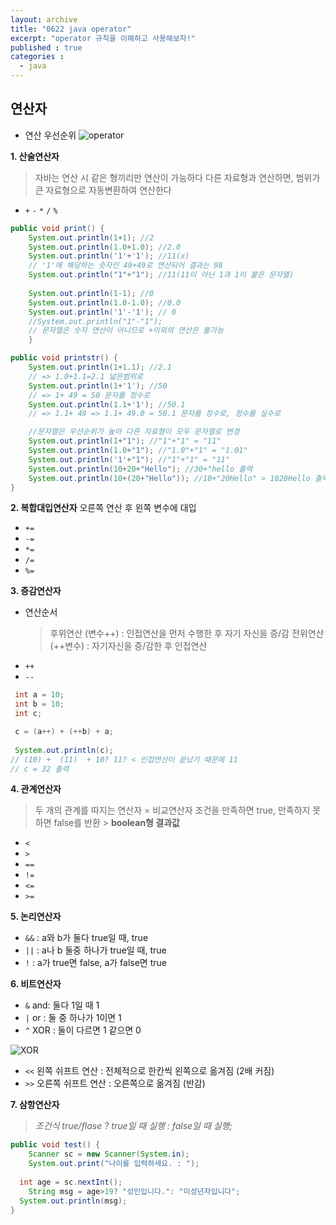```yaml
---
layout: archive
title: "0622 java operator"
excerpt: "operator 규칙을 이해하고 사용해보자!"
published : true
categories :
  - java
---
```




## 연산자

- 연산 우선순위
![operator](https://user-images.githubusercontent.com/107900148/175861748-8f91d4c2-4806-4ddd-b7f5-eab5ed14f405.jpg)

**1. 산술연산자**
> 자바는 연산 시 같은 형끼리만 연산이 가능하다
> 다른 자료형과 연산하면, 범위가 큰 자료형으로 자동변환하여 연산한다
 
- `+`  `-`  `*`  `/`  `%`

```java
public void print() {
	System.out.println(1+1); //2
	System.out.println(1.0+1.0); //2.0
	System.out.println('1'+'1'); //11(x)
	// '1'에 해당하는 숫자인 49+49로 연산되어 결과는 98
	System.out.println("1"+"1"); //11(11이 아닌 1과 1이 붙은 문자열)
		
	System.out.println(1-1); //0
	System.out.println(1.0-1.0); //0.0
	System.out.println('1'-'1'); // 0
	//System.out.println("1"-"1");
	// 문자열은 숫자 연산이 아니므로 +이외의 연산은 불가능	
	}
```



```java
public void printstr() {
	System.out.println(1+1.1); //2.1
	// => 1.0+1.1=2.1 넓은범위로
	System.out.println(1+'1'); //50
	// => 1+ 49 = 50 문자를 정수로
	System.out.println(1.1+'1'); //50.1
	// => 1.1+ 49 => 1.1+ 49.0 = 50.1 문자를 정수로, 정수를 실수로

	//문자열은 우선순위가 높아 다른 자료형이 모두 문자열로 변경 
	System.out.println(1+"1"); //"1"+"1" = "11"
	System.out.println(1.0+"1"); //"1.0"+"1" = "1.01"
	System.out.println('1'+"1"); //"1"+"1" = "11"
	System.out.println(10+20+"Hello"); //30+"hello 출력
	System.out.println(10+(20+"Hello")); //10+"20Hello" > 1020Hello 출력
}
```



**2. 복합대입연산자**
오른쪽 연산 후 왼쪽 변수에 대입
- `+=`
- `-=`
- `*=`
- `/=`
- `%=`


**3. 증감연산자**
- 연산순서
  > 후위연산 (변수++) : 인접연산을 먼저 수행한 후 자기 자신을 증/감
  > 전위연산 (++변수) : 자기자신을 증/감한 후 인접연산
- `++`
- `--`


```java
 int a = 10;
 int b = 10;
 int c;

 c = (a++) + (++b) + a;
 
 System.out.println(c);
// (10) +  (11)  + 10? 11? < 인접연산이 끝났기 때문에 11
// c = 32 출력
```

 
 
 
  
**4. 관계연산자**

> 두 개의 관계를 따지는 연산자 = 비교연산자
> 조건을 만족하면 true, 만족하지 못하면 false를 반환 > **boolean형 결과값**

- `<`
- `>`
- `==`
- `!=`
- `<=`
- `>=`

 

**5. 논리연산자**

- `&&` : a와 b가 둘다 true일 때, true
- `||` : a나 b 둘중 하나가 true일 때, true
- `!` : a가 true면 false, a가 false면 true
 


**6. 비트연산자**

- `&` and: 둘다 1일 때 1
- `|` or : 둘 중 하나가 1이면 1
- `^` XOR : 둘이 다르면 1 같으면 0

![XOR](https://user-images.githubusercontent.com/107900148/175861260-7cae2752-e48b-47de-b7fe-01f402144c64.PNG)

- `<<` 왼쪽 쉬프트 연산 : 전체적으로 한칸씩 왼쪽으로 옮겨짐 (2배 커짐)
- `>>` 오른쪽 쉬프트 연산 : 오른쪽으로 옮겨짐 (반감)

 
 
**7. 삼항연산자**

> *조건식 true/flase ? true일 때 실행 : false일 때 실행;*

```java
public void test() {
	Scanner sc = new Scanner(System.in);
	System.out.print("나이를 입력하세요. : ");
	
  int age = sc.nextInt();
	String msg = age>19? "성인입니다.": "미성년자입니다";
  System.out.println(msg);
}
```





